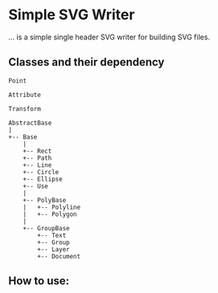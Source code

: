 # Simple SVG Writer

... is a simple single header SVG writer for building SVG files.


## Classes and their dependency 

```
Point

Attribute

Transform

AbstractBase
|
+-- Base
    |
    +-- Rect
    +-- Path
    +-- Line
    +-- Circle
    +-- Ellipse
    +-- Use
    |
    +-- PolyBase
    |   +-- Polyline
    |   +-- Polygon
    |
    +-- GroupBase
        +-- Text
        +-- Group
        +-- Layer
        +-- Document
```




## How to use:



